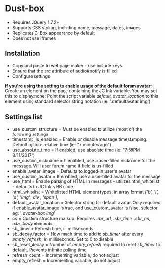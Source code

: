 # Dust-box
  * Requires JQuery 1.7.2+
  * Supports CSS styling, including name, message, dates, images
  * Replicates C-Box appearance by default
  * Does not use iframes

## Installation
  * Copy and paste to webpage maker - use include keys.
  * Ensure that the src attribute of audio#notify is filled
  * Configure settings

**If you're using the setting to enable usage of the default forum avatar:**
Create an element on the page containing the JC Ink <!-- |avatar| --> variable. You may set this to display:none;
Point the script variable *default_avatar_location* to this element using standard selector string notation (ie: '.defaultavatar img')

## Settings list
  * use_custom_structure = Must be enabled to utilize (most of) the following settings
  * timestamp_is_enabled = Enable or disable message timestamping. Default option: relative time (ie: "7 minutes ago")
  * use_absolute_time = If enabled, use absolute time (ie: "7:59PM 8/11/2017")
  * use_custom_nickname = If enabled, use a user-filled nickname for the message. Will user forum name if field is un-filled
  * enable_avatar_image = Defaults to logged-in user's avatar
  * use_custom_avatar = If enabled, use a user-filled avatar for the message
  * use_html = Enable parsing of HTML in messages - utilizes html_whitelist - defaults to JC Ink's BB code
  * html_whitelist = Whitelisted HTML element types, in array format *['b', 'i', 'a', 'img', 'div', 'span']*,
  * default_avatar_location = Selector string for default avatar. Only required if enable_avatar_image is true, and use_custom_avatar is false. selector eg: '*.avatar-box img*'
  * cs = Custom structure markup. Requires *.sbr_url, .sbr_time, .sbr_nn, .sbr_body* elements
  * sb_timer = Refresh time, in milliseconds.
  * sb_decay_factor = How much time to add to *sb_timer* after every *empty_refresh*, in milliseconds. Set to 0 to disable
  * sb_reset_decay = Number of *empty_refresh* required to reset *sb_timer* to default. Prevents infinite polling time
  * refresh_count = Incrementing variable, do not adjust
  * empty_refresh = Incrementing variable, do not adjust
